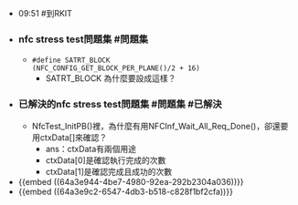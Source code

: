 - 09:51 #到RKIT
- ### nfc stress test問題集 #問題集
	- `#define SATRT_BLOCK             (NFC_CONFIG_GET_BLOCK_PER_PLANE()/2 + 16)`
		- SATRT_BLOCK 為什麼要設成這樣？
- ### 已解決的nfc stress test問題集 #問題集 #已解決
	- NfcTest_InitPB()裡，為什麼有用NFCInf_Wait_All_Req_Done()，卻還要用ctxData[]來確認？
		- ans：ctxData有兩個用途
		- ctxData[0]是確認執行完成的次數
		- ctxData[1]是確認完成且成功的次數
- {{embed ((64a3e944-4be7-4980-92ea-292b2304a036))}}
- {{embed ((64a3e9c2-6547-4db3-b518-c828f1bf2cfa))}}